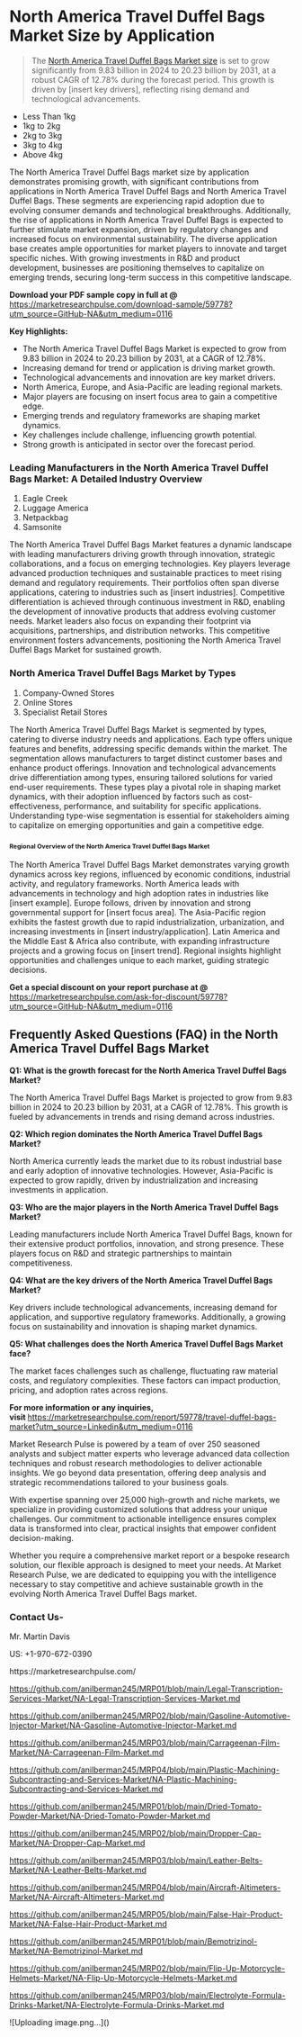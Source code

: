<h1>North America Travel Duffel Bags Market&nbsp;Size by Application</h1><blockquote><p>The <a href="https://marketresearchpulse.com/download-sample/59778?utm_source=GitHub-NA&amp;utm_medium=0116">North America Travel Duffel Bags Market size</a> is set to grow significantly from 9.83 billion in 2024 to 20.23 billion by 2031, at a robust CAGR of 12.78% during the forecast period. This growth is driven by [insert key drivers], reflecting rising demand and technological advancements.</p></blockquote><ul><li>Less Than 1kg<li> 1kg to 2kg<li> 2kg to 3kg<li> 3kg to 4kg<li> Above 4kg</li></ul><p>The North America Travel Duffel Bags market size by application demonstrates promising growth, with significant contributions from applications in North America Travel Duffel Bags and North America Travel Duffel Bags. These segments are experiencing rapid adoption due to evolving consumer demands and technological breakthroughs. Additionally, the rise of applications in North America Travel Duffel Bags is expected to further stimulate market expansion, driven by regulatory changes and increased focus on environmental sustainability. The diverse application base creates ample opportunities for market players to innovate and target specific niches. With growing investments in R&D and product development, businesses are positioning themselves to capitalize on emerging trends, securing long-term success in this competitive landscape.</p><p><strong>Download your PDF sample copy in full at @ </strong><a href="https://marketresearchpulse.com/download-sample/59778?utm_source=GitHub-NA&amp;utm_medium=0116">https://marketresearchpulse.com/download-sample/59778?utm_source=GitHub-NA&amp;utm_medium=0116</a></p><p><strong>Key Highlights: </strong></p><ul><li>The North America Travel Duffel Bags Market is expected to grow from 9.83 billion in 2024 to 20.23 billion by 2031, at a CAGR of 12.78%.</li><li>Increasing demand for trend or application is driving market growth.</li><li>Technological advancements and innovation are key market drivers.</li><li>North America, Europe, and Asia-Pacific are leading regional markets.</li><li>Major players are focusing on insert focus area to gain a competitive edge.</li><li>Emerging trends and regulatory frameworks are shaping market dynamics.</li><li>Key challenges include challenge, influencing growth potential.</li><li>Strong growth is anticipated in sector over the forecast period.</li></ul><h3>Leading Manufacturers in the North America Travel Duffel Bags Market: A Detailed Industry Overview</h3><ol><li>Eagle Creek</li><li>Luggage America</li><li>Netpackbag</li><li>Samsonite</li></ol><div class="flex max-w-full flex-col flex-grow"><div class="min-h-8 text-message flex w-full flex-col items-end gap-2 whitespace-normal break-words [.text-message+&amp;]:mt-5" dir="auto" data-message-author-role="assistant" data-message-id="fd8432e4-4910-450d-b182-61b7bfb0a01f" data-message-model-slug="gpt-4o"><div class="flex w-full flex-col gap-1 empty:hidden first:pt-[3px]"><div class="markdown prose w-full break-words dark:prose-invert light"><p>The North America Travel Duffel Bags Market features a dynamic landscape with leading manufacturers driving growth through innovation, strategic collaborations, and a focus on emerging technologies. Key players leverage advanced production techniques and sustainable practices to meet rising demand and regulatory requirements. Their portfolios often span diverse applications, catering to industries such as [insert industries]. Competitive differentiation is achieved through continuous investment in R&amp;D, enabling the development of innovative products that address evolving customer needs. Market leaders also focus on expanding their footprint via acquisitions, partnerships, and distribution networks. This competitive environment fosters advancements, positioning the North America Travel Duffel Bags Market for sustained growth.</p></div></div></div></div><h3>North America Travel Duffel Bags Market by Types</h3><ol><li>Company-Owned Stores<li> Online Stores<li> Specialist Retail Stores</li></ol><div class="flex max-w-full flex-col flex-grow"><div class="min-h-8 text-message flex w-full flex-col items-end gap-2 whitespace-normal break-words [.text-message+&amp;]:mt-5" dir="auto" data-message-author-role="assistant" data-message-id="084470be-0bb7-4664-bddf-5156b4f41249" data-message-model-slug="gpt-4o-mini"><div class="flex w-full flex-col gap-1 empty:hidden first:pt-[3px]"><div class="markdown prose w-full break-words dark:prose-invert light"><p>The North America Travel Duffel Bags Market is segmented by types, catering to diverse industry needs and applications. Each type offers unique features and benefits, addressing specific demands within the market. The segmentation allows manufacturers to target distinct customer bases and enhance product offerings. Innovation and technological advancements drive differentiation among types, ensuring tailored solutions for varied end-user requirements. These types play a pivotal role in shaping market dynamics, with their adoption influenced by factors such as cost-effectiveness, performance, and suitability for specific applications. Understanding type-wise segmentation is essential for stakeholders aiming to capitalize on emerging opportunities and gain a competitive edge.</p></div></div></div></div><h3><span style="font-size: 11px;">Regional Overview of the North America Travel Duffel Bags Market</span></h3><div class="flex max-w-full flex-col flex-grow"><div class="min-h-8 text-message flex w-full flex-col items-end gap-2 whitespace-normal break-words [.text-message+&amp;]:mt-5" dir="auto" data-message-author-role="assistant" data-message-id="e9038762-ce64-4e30-91c9-9bd413514231" data-message-model-slug="gpt-4o-mini"><div class="flex w-full flex-col gap-1 empty:hidden first:pt-[3px]"><div class="markdown prose w-full break-words dark:prose-invert light"><p>The North America Travel Duffel Bags Market demonstrates varying growth dynamics across key regions, influenced by economic conditions, industrial activity, and regulatory frameworks. North America leads with advancements in technology and high adoption rates in industries like [insert example]. Europe follows, driven by innovation and strong governmental support for [insert focus area]. The Asia-Pacific region exhibits the fastest growth due to rapid industrialization, urbanization, and increasing investments in [insert industry/application]. Latin America and the Middle East &amp; Africa also contribute, with expanding infrastructure projects and a growing focus on [insert trend]. Regional insights highlight opportunities and challenges unique to each market, guiding strategic decisions.</p></div></div></div></div><p><strong>Get a special discount on your report purchase at @ </strong><a href="https://marketresearchpulse.com/ask-for-discount/59778?utm_source=GitHub-NA&amp;utm_medium=0116">https://marketresearchpulse.com/ask-for-discount/59778?utm_source=GitHub-NA&amp;utm_medium=0116</a></p><h2>Frequently Asked Questions (FAQ) in the North America Travel Duffel Bags Market</h2><p><strong>Q1: What is the growth forecast for the North America Travel Duffel Bags Market?</strong></p><p>The North America Travel Duffel Bags Market is projected to grow from 9.83 billion in 2024 to 20.23 billion by 2031, at a CAGR of 12.78%. This growth is fueled by advancements in trends and rising demand across industries.</p><p><strong>Q2: Which region dominates the North America Travel Duffel Bags Market?</strong></p><p>North America currently leads the market due to its robust industrial base and early adoption of innovative technologies. However, Asia-Pacific is expected to grow rapidly, driven by industrialization and increasing investments in application.</p><p><strong>Q3: Who are the major players in the North America Travel Duffel Bags Market?</strong></p><p>Leading manufacturers include North America Travel Duffel Bags, known for their extensive product portfolios, innovation, and strong presence. These players focus on R&amp;D and strategic partnerships to maintain competitiveness.</p><p><strong>Q4: What are the key drivers of the North America Travel Duffel Bags Market?</strong></p><p>Key drivers include technological advancements, increasing demand for application, and supportive regulatory frameworks. Additionally, a growing focus on sustainability and innovation is shaping market dynamics.</p><p><strong>Q5: What challenges does the North America Travel Duffel Bags Market face?</strong></p><p>The market faces challenges such as challenge, fluctuating raw material costs, and regulatory complexities. These factors can impact production, pricing, and adoption rates across regions.</p><p><strong>For more information or any inquiries, visit&nbsp;</strong><a href="https://marketresearchpulse.com/report/59778/travel-duffel-bags-market?utm_source=Linkedin&utm_medium=0116">https://marketresearchpulse.com/report/59778/travel-duffel-bags-market?utm_source=Linkedin&utm_medium=0116</a></p><p>Market Research Pulse is powered by a team of over 250 seasoned analysts and subject matter experts who leverage advanced data collection techniques and robust research methodologies to deliver actionable insights. We go beyond data presentation, offering deep analysis and strategic recommendations tailored to your business goals.</p><p>With expertise spanning over 25,000 high-growth and niche markets, we specialize in providing customized solutions that address your unique challenges. Our commitment to actionable intelligence ensures complex data is transformed into clear, practical insights that empower confident decision-making.</p><p>Whether you require a comprehensive market report or a bespoke research solution, our flexible approach is designed to meet your needs. At Market Research Pulse, we are dedicated to equipping you with the intelligence necessary to stay competitive and achieve sustainable growth in the evolving North America Travel Duffel Bags market.</p><h3><strong>Contact Us-</strong></h3><p>Mr. Martin Davis</p><p>US: +1-970-672-0390</p><p>https://marketresearchpulse.com/</p><p><a href="https://github.com/anilberman245/MRP01/blob/main/Legal-Transcription-Services-Market/NA-Legal-Transcription-Services-Market.md">https://github.com/anilberman245/MRP01/blob/main/Legal-Transcription-Services-Market/NA-Legal-Transcription-Services-Market.md</a></p><p><a href="https://github.com/anilberman245/MRP02/blob/main/Gasoline-Automotive-Injector-Market/NA-Gasoline-Automotive-Injector-Market.md">https://github.com/anilberman245/MRP02/blob/main/Gasoline-Automotive-Injector-Market/NA-Gasoline-Automotive-Injector-Market.md</a></p><p><a href="https://github.com/anilberman245/MRP03/blob/main/Carrageenan-Film-Market/NA-Carrageenan-Film-Market.md">https://github.com/anilberman245/MRP03/blob/main/Carrageenan-Film-Market/NA-Carrageenan-Film-Market.md</a></p><p><a href="https://github.com/anilberman245/MRP04/blob/main/Plastic-Machining-Subcontracting-and-Services-Market/NA-Plastic-Machining-Subcontracting-and-Services-Market.md">https://github.com/anilberman245/MRP04/blob/main/Plastic-Machining-Subcontracting-and-Services-Market/NA-Plastic-Machining-Subcontracting-and-Services-Market.md</a></p><p><a href="https://github.com/anilberman245/MRP01/blob/main/Dried-Tomato-Powder-Market/NA-Dried-Tomato-Powder-Market.md">https://github.com/anilberman245/MRP01/blob/main/Dried-Tomato-Powder-Market/NA-Dried-Tomato-Powder-Market.md</a></p><p><a href="https://github.com/anilberman245/MRP02/blob/main/Dropper-Cap-Market/NA-Dropper-Cap-Market.md">https://github.com/anilberman245/MRP02/blob/main/Dropper-Cap-Market/NA-Dropper-Cap-Market.md</a></p><p><a href="https://github.com/anilberman245/MRP03/blob/main/Leather-Belts-Market/NA-Leather-Belts-Market.md">https://github.com/anilberman245/MRP03/blob/main/Leather-Belts-Market/NA-Leather-Belts-Market.md</a></p><p><a href="https://github.com/anilberman245/MRP04/blob/main/Aircraft-Altimeters-Market/NA-Aircraft-Altimeters-Market.md">https://github.com/anilberman245/MRP04/blob/main/Aircraft-Altimeters-Market/NA-Aircraft-Altimeters-Market.md</a></p><p><a href="https://github.com/anilberman245/MRP05/blob/main/False-Hair-Product-Market/NA-False-Hair-Product-Market.md">https://github.com/anilberman245/MRP05/blob/main/False-Hair-Product-Market/NA-False-Hair-Product-Market.md</a></p><p><a href="https://github.com/anilberman245/MRP01/blob/main/Bemotrizinol-Market/NA-Bemotrizinol-Market.md">https://github.com/anilberman245/MRP01/blob/main/Bemotrizinol-Market/NA-Bemotrizinol-Market.md</a></p><p><a href="https://github.com/anilberman245/MRP02/blob/main/Flip-Up-Motorcycle-Helmets-Market/NA-Flip-Up-Motorcycle-Helmets-Market.md">https://github.com/anilberman245/MRP02/blob/main/Flip-Up-Motorcycle-Helmets-Market/NA-Flip-Up-Motorcycle-Helmets-Market.md</a></p><p><a href="https://github.com/anilberman245/MRP03/blob/main/Electrolyte-Formula-Drinks-Market/NA-Electrolyte-Formula-Drinks-Market.md">https://github.com/anilberman245/MRP03/blob/main/Electrolyte-Formula-Drinks-Market/NA-Electrolyte-Formula-Drinks-Market.md</a></p>
![Uploading image.png…]()
